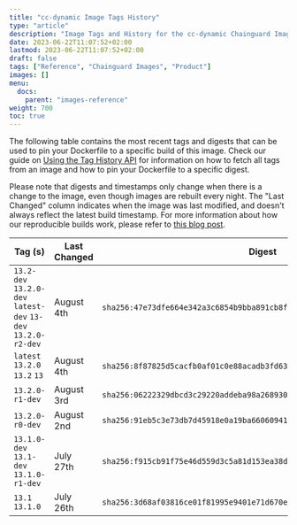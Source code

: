 ```yaml
---
title: "cc-dynamic Image Tags History"
type: "article"
description: "Image Tags and History for the cc-dynamic Chainguard Image"
date: 2023-06-22T11:07:52+02:00
lastmod: 2023-06-22T11:07:52+02:00
draft: false
tags: ["Reference", "Chainguard Images", "Product"]
images: []
menu:
  docs:
    parent: "images-reference"
weight: 700
toc: true
---
```


The following table contains the most recent tags and digests that can be used to pin your Dockerfile to a specific build of this image. Check our guide on [Using the Tag History API](/chainguard/chainguard-images/using-the-tag-history-api/) for information on how to fetch all tags from an image and how to pin your Dockerfile to a specific digest.

Please note that digests and timestamps only change when there is a change to the image, even though images are rebuilt every night. The "Last Changed" column indicates when the image was last modified, and doesn't always reflect the latest build timestamp. For more information about how our reproducible builds work, please refer to [this blog post](https://www.chainguard.dev/unchained/reproducing-chainguards-reproducible-image-builds).

| Tag (s)                                                        | Last Changed | Digest                                                                    |
|----------------------------------------------------------------|--------------|---------------------------------------------------------------------------|
|  `13.2-dev` `13.2.0-dev` `latest-dev` `13-dev` `13.2.0-r2-dev` | August 4th   | `sha256:47e73dfe664e342a3c6854b9bba891cb8fdb23e555d2beb08876c0bdacee613a` |
|  `latest` `13.2.0` `13.2` `13`                                 | August 4th   | `sha256:8f87825d5cacfb0af01c0e88acadb3fd630167a5acf41b7c1ae65dfda7e61ebf` |
|  `13.2.0-r1-dev`                                               | August 3rd   | `sha256:06222329dbcd3c29220addeba98a268930dc671178c8ecad00076f2de63c0bde` |
|  `13.2.0-r0-dev`                                               | August 2nd   | `sha256:91eb5c3e73db7d45918e0a19ba6606094159ef6e41aa20ad330bd5fe48c133c1` |
|  `13.1.0-dev` `13.1-dev` `13.1.0-r1-dev`                       | July 27th    | `sha256:f915cb91f75e46d559d3c5a81d153ea38d8b8ab5293d0ab0c4adfd595ac3f361` |
|  `13.1` `13.1.0`                                               | July 26th    | `sha256:3d68af03816ce01f81995e9401e71d670eab78c706da300b5aae4bb781968ebe` |
